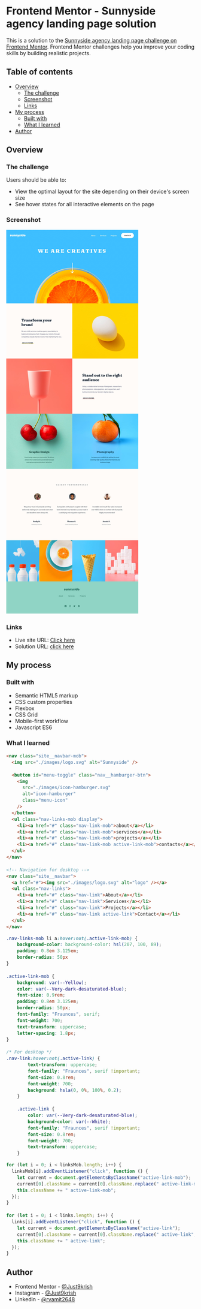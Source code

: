 # Frontend Mentor - Sunnyside agency landing page solution

This is a solution to the [Sunnyside agency landing page challenge on Frontend Mentor](https://www.frontendmentor.io/challenges/sunnyside-agency-landing-page-7yVs3B6ef). Frontend Mentor challenges help you improve your coding skills by building realistic projects.

## Table of contents

- [Overview](#overview)
  - [The challenge](#the-challenge)
  - [Screenshot](#screenshot)
  - [Links](#links)
- [My process](#my-process)
  - [Built with](#built-with)
  - [What I learned](#what-i-learned)
- [Author](#author)

## Overview

### The challenge

Users should be able to:

- View the optimal layout for the site depending on their device's screen size
- See hover states for all interactive elements on the page

### Screenshot

![](https://github.com/Just9krish/SunnySide-Landing-Page/blob/c679897bdf26e9bd89f55e62114d37780c607753/design/desktop-design.jpg)

### Links

- Live site URL: [Click here](https://sunnyside-lp-just9krish.netlify.app/)
- Solution URL: [click here](https://www.frontendmentor.io/solutions/sunnyside-lp-Rj6XOxyZjK)

## My process

### Built with

- Semantic HTML5 markup
- CSS custom properties
- Flexbox
- CSS Grid
- Mobile-first workflow
- Javascript ES6

### What I learned

```html
<nav class="site__navbar-mob">
  <img src="./images/logo.svg" alt="Sunnyside" />

  <button id="menu-toggle" class="nav__hamburger-btn">
    <img
      src="./images/icon-hamburger.svg"
      alt="icon-hamburger"
      class="menu-icon"
    />
  </button>
  <ul class="nav-links-mob display">
    <li><a href="#" class="nav-link-mob">about</a></li>
    <li><a href="#" class="nav-link-mob">services</a></li>
    <li><a href="#" class="nav-link-mob">projects</a></li>
    <li><a href="#" class="nav-link-mob active-link-mob">contacts</a></li>
  </ul>
</nav>

<!-- Navigation for desktop -->
<nav class="site__navbar">
  <a href="#"><img src="./images/logo.svg" alt="logo" /></a>
  <ul class="nav-links">
    <li><a href="#" class="nav-link">About</a></li>
    <li><a href="#" class="nav-link">Services</a></li>
    <li><a href="#" class="nav-link">Projects</a></li>
    <li><a href="#" class="nav-link active-link">Contact</a></li>
  </ul>
</nav>
```

```css
.nav-links-mob li a:hover:not(.active-link-mob) {
    background-color: background-color: hsl(207, 100, 89);
    padding: 0.8em 3.125em;
    border-radius: 50px
}

.active-link-mob {
    background: var(--Yellow);
    color: var(--Very-dark-desaturated-blue);
    font-size: 0.9rem;
    padding: 0.8em 3.125em;
    border-radius: 50px;
    font-family: "Fraunces", serif;
    font-weight: 700;
    text-transform: uppercase;
    letter-spacing: 1.8px;
}

/* For desktop */
.nav-link:hover:not(.active-link) {
        text-transform: uppercase;
        font-family: "Fraunces", serif !important;
        font-size: 0.8rem;
        font-weight: 700;
        background: hsla(0, 0%, 100%, 0.2);
    }

    .active-link {
        color: var(--Very-dark-desaturated-blue);
        background-color: var(--White);
        font-family: "Fraunces", serif !important;
        font-size: 0.8rem;
        font-weight: 700;
        text-transform: uppercase;
    }
```

```js
for (let i = 0; i < linksMob.length; i++) {
  linksMob[i].addEventListener("click", function () {
    let current = document.getElementsByClassName("active-link-mob");
    current[0].className = current[0].className.replace(" active-link-mob", "");
    this.className += " active-link-mob";
  });
}

for (let i = 0; i < links.length; i++) {
  links[i].addEventListener("click", function () {
    let current = document.getElementsByClassName("active-link");
    current[0].className = current[0].className.replace(" active-link", "");
    this.className += " active-link";
  });
}
```

## Author

- Frontend Mentor - [@Just9krish](https://www.frontendmentor.io/profile/Just9krish)
- Instagram - [@Just9krish](https://www.instagram.com/just9krish/)
- Linkedin - [@rvamit2648](https://linkedin.com/in/amit-vishwakarma-bb54b222a)
